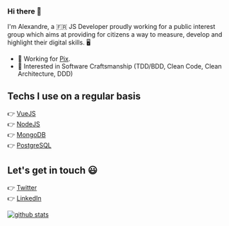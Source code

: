 ### Hi there 👋

I'm Alexandre, a 🇫🇷 JS Developer proudly working for a public interest group which aims at providing for citizens a way to measure, develop and highlight their digital skills. 🖥

- 🔭 Working for [Pix](https://www.pix.fr).
- 🌱 Interested in Software Craftsmanship (TDD/BDD, Clean Code, Clean Architecture, DDD)

## Techs I use on a regular basis

:point_right: [VueJS](https://vuejs.org/)<br/>
:point_right: [NodeJS](https://nodejs.org/en/)<br/>
:point_right: [MongoDB](https://www.mongodb.com/)<br/>
:point_right: [PostgreSQL](https://www.postgresql.org/)<br/>

## Let's get in touch 😃

:point_right: [Twitter](https://twitter.com/lxndrcn)<br>
:point_right: [LinkedIn](https://www.linkedin.com/in/alexandrecoin)<br>

[![github stats](https://github-readme-stats.vercel.app/api?username=alexandrecoin)](https://github.com/alexandrecoin/github-readme-stats)

<!--
**alexandrecoin/alexandrecoin** is a ✨ _special_ ✨ repository because its `README.md` (this file) appears on your GitHub profile.

Here are some ideas to get you started:

- 🔭 I’m currently working on ...
- 🌱 I’m currently learning ...
- 👯 I’m looking to collaborate on ...
- 🤔 I’m looking for help with ...
- 💬 Ask me about ...
- 📫 How to reach me: ...
- 😄 Pronouns: ...
- ⚡ Fun fact: ...
-->
